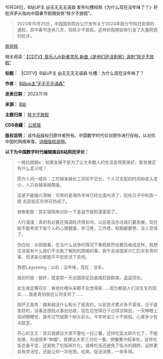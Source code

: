 10月26日，B站UP主 @无无无无语森 发布吐槽视频《为什么现在没年味了？》将批评矛头指向中国春节假期安排“除夕不放假”。



> 
> 2023年10月25日，中国国务院办公厅发布关于2024年部分节假日安排的通知，其中春节连休八天，但除夕不放假。这样的假期安排引发了大量网民的批评。
> 
> 
> 



[原视频](https://www.bilibili.com/video/BV1Vc411Z7zS "原视频")


相关阅读：[【CDTV】音乐人@卦者灵风 新曲《是他们还没到家》讽刺“除夕不放假”](https://chinadigitaltimes.net/chinese/701912.html "【CDTV】音乐人@卦者灵风 新曲《是他们还没到家》讽刺“除夕不放假”")




**标题：** 【CDTV】B站UP主 @无无无无语森 吐槽：为什么现在没年味了？  

**作者：** [B站up主“无无无无语森”](https://chinadigitaltimes.net/space/无无无无语森)  

**发表日期：** 2023.11.16  

**来源：** [B站](https://www.bilibili.com/video/BV1Vc411Z7zS)  

**主题归类：** [除夕不放假](https://chinadigitaltimes.net/space/除夕不放假)  

**CDS收藏：** [公民馆](https://chinadigitaltimes.net/space/%E5%85%AC%E6%B0%91%E9%A6%86)  

**版权说明：** 该作品版权归原作者所有。中国数字时代仅对原作进行存档，以对抗中国的网络审查。[详细版权说明](https://chinadigitaltimes.net/chinese/copyright)。


**以下为中国数字时代编辑摘自B站网民评论：** 



> 
> 一格拉朗姆e：如果发展不是为了让大多数人的生活变得更美好，那发展还有什么意义呢？
> 
> 
> 愿作人间一缕风：工时越来越长工资却不见长，个人可支配的时间和收入变少，人只会越来越颓废。
> 
> 
> 这是不能碰の滑梯：可笑的是海外年味已经比国内浓了，前些日子中秋放一周 去逛街买月饼可热闹了。
> 
> 
> 叁聚氰胺：其实很简单对标一下圣诞节就知道差距了。
> 
> 
> 人行漫漫：真的有必要还强调经济增长吗，以前是没办法我们要发展，现在能不能考虑下每个人的心理健康，学习卷，工作卷，假期都要卷，没人受得了。
> 
> 
> 伪白哒：从侧面看，在没什么战争的情况下春假居然也要压缩成这样。我想应该是有什么我们不太能了解到的困难的事。我不会说国家兴亡匹夫有责的事，但求各位都能平平安安活下去吧。
> 
> 
> 西恩Lagseeing：以前：没年味，现在：没年。
> 
> 
> 铭刻时痕：挺好，就差那一天全国铆足劲直接赶超欧美，遥遥领先。
> 
> 
> 此生缘定樱花庄：看他吐槽从来都不会觉得爽……因为都是人们活生生的现实……我是真怕我在公司变异了……
> 
> 
> 指环王富贵：越来越没什么盼头了是真的，以前苦点累点多不容易，日子是变好的，没事总想找点事创创收。现在总觉得日子过得没嘛劲，一天睁眼上班闭眼睡觉，逢年过节就算个盼头彩头。今年听说三十不放假。心里多少有点腻歪。
> 
> 
> 开心的王王：其实我建议大家不要吃一日三餐，这样吃饭太碎片化了，不能衔接，形成很多“单蹦”。我建议大家三日吃一餐，把餐集中起来吃，这样吃饭总量不变，还避免了吃饭碎片化。错峰吃饭还避免了饭点的拥挤，这样更具有灵活性，还能让你一次吃饱，吃爽，促进消费，一举多得。
> 
> 
> 

